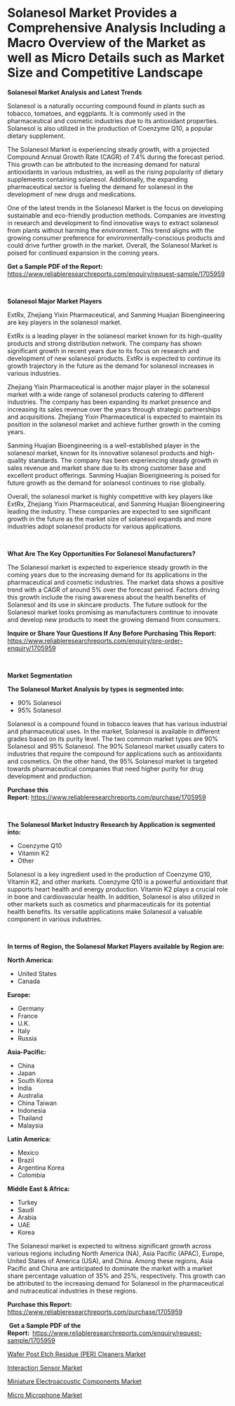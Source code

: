 <p><h1>Solanesol Market Provides a Comprehensive Analysis Including a Macro Overview of the Market as well as Micro Details such as Market Size and Competitive Landscape</h1></p><p><strong>Solanesol Market Analysis and Latest Trends</strong></p>
<p><p>Solanesol is a naturally occurring compound found in plants such as tobacco, tomatoes, and eggplants. It is commonly used in the pharmaceutical and cosmetic industries due to its antioxidant properties. Solanesol is also utilized in the production of Coenzyme Q10, a popular dietary supplement.</p><p>The Solanesol Market is experiencing steady growth, with a projected Compound Annual Growth Rate (CAGR) of 7.4% during the forecast period. This growth can be attributed to the increasing demand for natural antioxidants in various industries, as well as the rising popularity of dietary supplements containing solanesol. Additionally, the expanding pharmaceutical sector is fueling the demand for solanesol in the development of new drugs and medications.</p><p>One of the latest trends in the Solanesol Market is the focus on developing sustainable and eco-friendly production methods. Companies are investing in research and development to find innovative ways to extract solanesol from plants without harming the environment. This trend aligns with the growing consumer preference for environmentally-conscious products and could drive further growth in the market. Overall, the Solanesol Market is poised for continued expansion in the coming years.</p></p>
<p><strong>Get a Sample PDF of the Report:&nbsp;</strong> <a href="https://www.reliableresearchreports.com/enquiry/request-sample/1705959">https://www.reliableresearchreports.com/enquiry/request-sample/1705959</a></p>
<p>&nbsp;</p>
<p><strong>Solanesol Major Market Players</strong></p>
<p><p>ExtRx, Zhejiang Yixin Pharmaceutical, and Sanming Huajian Bioengineering are key players in the solanesol market. </p><p>ExtRx is a leading player in the solanesol market known for its high-quality products and strong distribution network. The company has shown significant growth in recent years due to its focus on research and development of new solanesol products. ExtRx is expected to continue its growth trajectory in the future as the demand for solanesol increases in various industries.</p><p>Zhejiang Yixin Pharmaceutical is another major player in the solanesol market with a wide range of solanesol products catering to different industries. The company has been expanding its market presence and increasing its sales revenue over the years through strategic partnerships and acquisitions. Zhejiang Yixin Pharmaceutical is expected to maintain its position in the solanesol market and achieve further growth in the coming years.</p><p>Sanming Huajian Bioengineering is a well-established player in the solanesol market, known for its innovative solanesol products and high-quality standards. The company has been experiencing steady growth in sales revenue and market share due to its strong customer base and excellent product offerings. Sanming Huajian Bioengineering is poised for future growth as the demand for solanesol continues to rise globally.</p><p>Overall, the solanesol market is highly competitive with key players like ExtRx, Zhejiang Yixin Pharmaceutical, and Sanming Huajian Bioengineering leading the industry. These companies are expected to see significant growth in the future as the market size of solanesol expands and more industries adopt solanesol products for various applications.</p></p>
<p>&nbsp;</p>
<p><strong>What Are The Key Opportunities For Solanesol Manufacturers?</strong></p>
<p><p>The Solanesol market is expected to experience steady growth in the coming years due to the increasing demand for its applications in the pharmaceutical and cosmetic industries. The market data shows a positive trend with a CAGR of around 5% over the forecast period. Factors driving this growth include the rising awareness about the health benefits of Solanesol and its use in skincare products. The future outlook for the Solanesol market looks promising as manufacturers continue to innovate and develop new products to meet the growing demand from consumers.</p></p>
<p><strong>Inquire or Share Your Questions If Any Before Purchasing This Report:</strong> <a href="https://www.reliableresearchreports.com/enquiry/pre-order-enquiry/1705959">https://www.reliableresearchreports.com/enquiry/pre-order-enquiry/1705959</a></p>
<p>&nbsp;</p>
<p><strong>Market Segmentation</strong></p>
<p><strong>The Solanesol Market Analysis by types is segmented into:</strong></p>
<p><ul><li>90% Solanesol</li><li>95% Solanesol</li></ul></p>
<p><p>Solanesol is a compound found in tobacco leaves that has various industrial and pharmaceutical uses. In the market, Solanesol is available in different grades based on its purity level. The two common market types are 90% Solanesol and 95% Solanesol. The 90% Solanesol market usually caters to industries that require the compound for applications such as antioxidants and cosmetics. On the other hand, the 95% Solanesol market is targeted towards pharmaceutical companies that need higher purity for drug development and production.</p></p>
<p><strong>Purchase this Report:&nbsp;</strong><a href="https://www.reliableresearchreports.com/purchase/1705959">https://www.reliableresearchreports.com/purchase/1705959</a></p>
<p>&nbsp;</p>
<p><strong>The Solanesol Market Industry Research by Application is segmented into:</strong></p>
<p><ul><li>Coenzyme Q10</li><li>Vitamin K2</li><li>Other</li></ul></p>
<p><p>Solanesol is a key ingredient used in the production of Coenzyme Q10, Vitamin K2, and other markets. Coenzyme Q10 is a powerful antioxidant that supports heart health and energy production. Vitamin K2 plays a crucial role in bone and cardiovascular health. In addition, Solanesol is also utilized in other markets such as cosmetics and pharmaceuticals for its potential health benefits. Its versatile applications make Solanesol a valuable component in various industries.</p></p>
<p>&nbsp;</p>
<p><strong>In terms of Region, the Solanesol Market Players available by Region are:</strong></p>
<p>
    <p> <strong> North America: </strong>
        <ul>
            <li>United States</li>
            <li>Canada</li>
        </ul>
        </p> 
    <p> <strong> Europe: </strong>
        <ul>
            <li>Germany</li>
            <li>France</li>
            <li>U.K.</li>
            <li>Italy</li>
            <li>Russia</li>
        </ul>
        </p> 
    <p> <strong> Asia-Pacific: </strong>
        <ul>
            <li>China</li>
            <li>Japan</li>
            <li>South Korea</li>
            <li>India</li>
            <li>Australia</li>
            <li>China Taiwan</li>
            <li>Indonesia</li>
            <li>Thailand</li>
            <li>Malaysia</li>
        </ul>
        </p> 
    <p> <strong> Latin America: </strong>
        <ul>
            <li>Mexico</li>
            <li>Brazil</li>
            <li>Argentina Korea</li>
            <li>Colombia</li>
        </ul>
        </p> 
    <p> <strong> Middle East & Africa: </strong>
        <ul>
            <li>Turkey</li>
            <li>Saudi</li>
            <li>Arabia</li>
            <li>UAE</li>
            <li>Korea</li>
        </ul>
    </p>
    </p>
<p><p>The Solanesol market is expected to witness significant growth across various regions including North America (NA), Asia Pacific (APAC), Europe, United States of America (USA), and China. Among these regions, Asia Pacific and China are anticipated to dominate the market with a market share percentage valuation of 35% and 25%, respectively. This growth can be attributed to the increasing demand for Solanesol in the pharmaceutical and nutraceutical industries in these regions.</p></p>
<p><strong>Purchase this Report: </strong><a href="https://www.reliableresearchreports.com/purchase/1705959">https://www.reliableresearchreports.com/purchase/1705959</a></p>
<p>&nbsp;<strong>Get a Sample PDF of the Report:&nbsp;&nbsp;</strong><a href="https://www.reliableresearchreports.com/enquiry/request-sample/1705959">https://www.reliableresearchreports.com/enquiry/request-sample/1705959</a></p>
<p><strong></strong></p>
<p><p><a href="https://butternut-bug-553.notion.site/Wafer-Post-Etch-Residue-PER-Cleaners-Market-Offer-Valuable-Insights-into-Market-Size-Market-Share-8f2fec1ed2da442f8b30990346821248">Wafer Post Etch Residue (PER) Cleaners Market</a></p><p><a href="https://view.publitas.com/reportprime-1/interaction-sensor-market-research-report-provides-critical-insights-that-can-help-shape-business-development-and-investment-strategies/">Interaction Sensor Market</a></p><p><a href="https://view.publitas.com/reportprime-1/miniature-electroacoustic-components-market-size-market-share-and-global-market-analysis-report-2023-2030/">Miniature Electroacoustic Components Market</a></p><p><a href="https://view.publitas.com/reportprime-1/micro-microphone-market-a-comprehensive-report-of-its-market-share-growth-trends-2023-2030/">Micro Microphone Market</a></p></p>